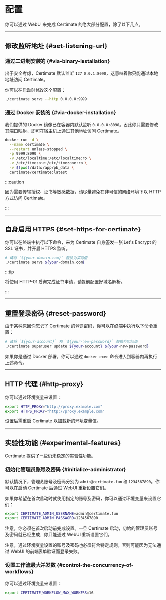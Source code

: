 ﻿# 配置

你可以通过 WebUI 来完成 Certimate 的绝大部分配置，除了以下几点。

---

## 修改监听地址 {#set-listening-url}

### 通过二进制安装的 {#via-binary-installation}

出于安全考虑，Certimate 默认监听 `127.0.0.1:8090`，这意味着你只能通过本地地址访问 Certimate。

你可以在启动时修改这个配置：

```bash
./certimate serve --http 0.0.0.0:9999
```

### 通过 Docker 安装的 {#via-docker-installation}

我们提供的 Docker 镜像已在容器内默认监听 `0.0.0.0:8090`。因此你只需要修改其端口映射，即可在宿主机上通过其他地址访问 Certimate。

```bash
docker run -d \
  --name certimate \
  --restart unless-stopped \
  -p 9999:8090 \
  -v /etc/localtime:/etc/localtime:ro \
  -v /etc/timezone:/etc/timezone:ro \
  -v $(pwd)/data:/app/pb_data \
  certimate/certimate:latest
```

:::caution

因为需要传输授权、证书等敏感数据，请尽量避免在非可信的网络环境下以 HTTP 方式访问 Certimate。

:::

---

## 自身启用 HTTPS {#set-https-for-certimate}

你可以在终端中执行以下命令，来为 Certimate 自身签发一张 Let's Encrypt 的 SSL 证书，并开启 HTTPS 监听。

```bash
# 请将 `${your-domain.com}` 替换为实际值
./certimate serve ${your-domain.com}
```

:::tip

将使用 HTTP-01 质询完成证书申请，请提前配置好域名解析。

:::

---

## 重置登录密码 {#reset-password}

由于某种原因你忘记了 Certimate 的登录密码，你可以在终端中执行以下命令重置：

```bash
# 请将 `${your-account}` 和 `${your-new-password}` 替换为实际值
./certimate superuser update ${your-account} ${your-new-password}
```

如果你是通过 Docker 部署，你可以通过 `docker exec` 命令进入到容器内再执行上述命令。

---

## HTTP 代理 {#http-proxy}

你可以通过环境变量来设置：

```bash
export HTTP_PROXY="http://proxy.example.com"
export HTTPS_PROXY="http://proxy.example.com"
```

设置后需重启 Certimate 以加载新的环境变量值。

---

## 实验性功能 {#experimental-features}

Certimate 提供了一些仍未稳定的实验性功能。

### 初始化管理员账号及密码 {#initialize-administrator}

默认情况下，管理员账号及密码分别为 `admin@certimate.fun` 和 `1234567890`。你可以在启动 Certimate 后通过 WebUI 重新设置它们。

如果你希望在首次启动时就使用指定的账号及密码，你可以通过环境变量来设置它们：

```bash
export CERTIMATE_ADMIN_USERNAME=admin@certimate.fun
export CERTIMATE_ADMIN_PASSWORD=1234567890
```

注意，你必须在首次启动前完成设置。一旦 Certimate 启动，初始的管理员账号及密码就已经生成，你只能通过 WebUI 重新设置它们。

注意，通过环境变量设置的账号及密码也必须符合特定规则，否则可能因为无法通过 WebUI 的前端表单验证而登录失败。

### 设置工作流最大并发数 {#control-the-concurrency-of-workflows}

你可以通过环境变量来设置：

```bash
export CERTIMATE_WORKFLOW_MAX_WORKERS=16
```
